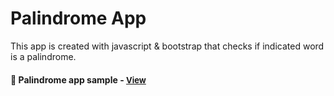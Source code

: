 
# Palindrome App

This app is created with javascript & bootstrap that checks if indicated word is a palindrome.

<h4>🔹 Palindrome app sample - <a href="https://simonakom.github.io/palindrome-app/index.html" style="font-size:small;">View</a><h4>

